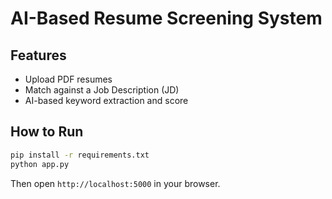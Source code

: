 
# AI-Based Resume Screening System

## Features
- Upload PDF resumes
- Match against a Job Description (JD)
- AI-based keyword extraction and score

## How to Run

```bash
pip install -r requirements.txt
python app.py
```
Then open `http://localhost:5000` in your browser.

